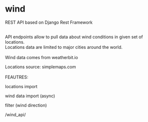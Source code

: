 # wind

REST API based on Django Rest Framework
<br><br>

API endpoints allow to pull data about wind conditions in given set of locations.
<br>
Locations data are limited to major cities around the world.
<br><br>
Wind data comes from weatherbit.io

Locations source: simplemaps.com
<br><br>
FEAUTRES:

locations import

wind data import (async)

filter (wind direction)



/wind_api/
